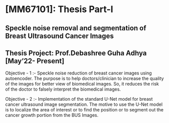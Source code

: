 # [MM67101]: Thesis Part-I

## Speckle noise removal and segmentation of Breast Ultrasound Cancer Images 

## Thesis Project: Prof.Debashree Guha Adhya [May’22- Present]




Objective - 1 :- Speckle noise reduction of breast cancer images using autoencoder. The purpose is to help doctors/clinician to increase the quality of the images for better view of biomedical images. So, it reduces the risk of the doctor to falsely interpret the biomedical images.

Objective - 2 :- Implementation of the standard U-Net model for breast cancer ultrasound image segmentation. The motive to use the U-Net model is to localize the area of interest or to find the position or to segment out the cancer growth portion from the BUS Images.
